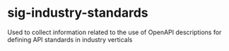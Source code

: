 # sig-industry-standards
Used to collect information related to the use of OpenAPI descriptions for defining API standards in industry verticals
